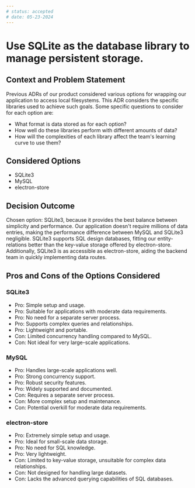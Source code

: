 ```yaml
---
# status: accepted
# date: 05-23-2024
---
```


# Use SQLite as the database library to manage persistent storage.

## Context and Problem Statement

Previous ADRs of our product considered various options for wrapping our application to access local filesystems. This ADR considers the specific libraries used to achieve such goals. Some specific questions to consider for each option are:

- What format is data stored as for each option?
- How well do these libraries perform with different amounts of data?
- How will the complexities of each library affect the team's learning curve to use them?

## Considered Options

- SQLite3
- MySQL
- electron-store

## Decision Outcome

Chosen option: SQLite3, because it provides the best balance between simplicity and performance. Our application doesn't require millions of data entries, making the performance difference between MySQL and SQLite3 negligible. SQLite3 supports SQL design databases, fitting our entity-relations better than the key-value storage offered by electron-store. Additionally, SQLite3 is as accessible as electron-store, aiding the backend team in quickly implementing data routes.

## Pros and Cons of the Options Considered

### SQLite3

- Pro: Simple setup and usage.
- Pro: Suitable for applications with moderate data requirements.
- Pro: No need for a separate server process.
- Pro: Supports complex queries and relationships.
- Pro: Lightweight and portable.
- Con: Limited concurrency handling compared to MySQL.
- Con: Not ideal for very large-scale applications.

### MySQL

- Pro: Handles large-scale applications well.
- Pro: Strong concurrency support.
- Pro: Robust security features.
- Pro: Widely supported and documented.
- Con: Requires a separate server process.
- Con: More complex setup and maintenance.
- Con: Potential overkill for moderate data requirements.

### electron-store

- Pro: Extremely simple setup and usage.
- Pro: Ideal for small-scale data storage.
- Pro: No need for SQL knowledge.
- Pro: Very lightweight.
- Con: Limited to key-value storage, unsuitable for complex data relationships.
- Con: Not designed for handling large datasets.
- Con: Lacks the advanced querying capabilities of SQL databases.
